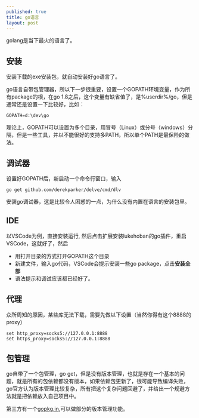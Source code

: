```yaml
---
published: true
title: go语言
layout: post
---
```


golang是当下最火的语言了。


## 安装

安装下载的exe安装包，就自动安装好go语言了。 

go语言自带包管理器，所以下一步很重要，设置一个GOPATH环境变量，作为所有package的根，在go 1.8之后，这个变量有缺省值了，是%userdir%/go，但是通常还是设置一下比较好，比如：

```
GOPATH=d:\dev\go
```
理论上，GOPATH可以设置为多个目录，用冒号（Linux）或分号（windows）分隔，但是一些工具，并以不能很好的支持多PATH，所以单个PATH是最保险的做法。

## 调试器
设置好GOPATH后，新启动一个命令行窗口，输入

```
go get github.com/derekparker/delve/cmd/dlv
```
安装go调试器，这是比较令人困惑的一点，为什么没有内置在语言的安装包里。

## IDE

以VSCode为例，直接安装运行, 然后点击扩展安装lukehoban的go插件，重启VSCode，这就好了，然后

* 用打开目录的方式打开GOPATH这个目录
* 新建文件，输入go代码，VSCode会提示安装一些go package，点击**安装全部**
* 语法提示和调试应该都已经好了。


## 代理

众所周知的原因，某些库无法下载，需要先做以下设置（当然你得有这个8888的proxy）

```
set http_proxy=socks5://127.0.0.1:8888
set https_proxy=socks5://127.0.0.1:8888
```

## 包管理
go自带了一个包管理，go get，但是没有版本管理，也就是存在一个基本的问题，就是所有的包依赖都没有版本，如果依赖包更新了，很可能导致编译失败，go官方认为版本管理比较复杂，所有把这个复杂问题回避了，并给出一个规避方法就是把依赖放入自己项目中。

第三方有一个[gopkg.in](https://gopkg.in),可以做部分的版本管理功能。